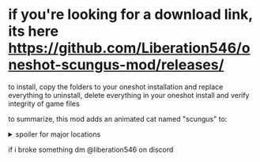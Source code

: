# if you're looking for a download link, its here https://github.com/Liberation546/oneshot-scungus-mod/releases/

to install, copy the folders to your oneshot installation and replace everything
to uninstall, delete everything in your oneshot install and verify integrity of game files

to summarize, this mod adds an animated cat named "scungus" to:
<details>
  <summary>spoiler for major locations</summary>
  - the bathroom in the starting house and in the tower<br>
  - every room with a bed<br>
  - the tower summit<br>
  - the room where niko leaves you in solstice<br>
</details>

if i broke something dm @liberation546 on discord

